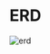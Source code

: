 # ERD

![erd](https://github.com/cruellaDev/hhplus-clean-architecture-week2/assets/82017189/27a0e6f6-4805-4dcb-9026-c5f495d37e70)
